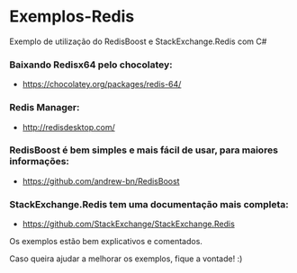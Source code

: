 # Exemplos-Redis
Exemplo de utilização do RedisBoost e StackExchange.Redis com C#

### Baixando Redisx64 pelo chocolatey:
- https://chocolatey.org/packages/redis-64/

### Redis Manager:
- http://redisdesktop.com/

### RedisBoost é bem simples e mais fácil de usar, para maiores informações:
- https://github.com/andrew-bn/RedisBoost

### StackExchange.Redis tem uma documentação mais completa:
- https://github.com/StackExchange/StackExchange.Redis



Os exemplos estão bem explicativos e comentados.

Caso queira ajudar a melhorar os exemplos, fique a vontade! :)
